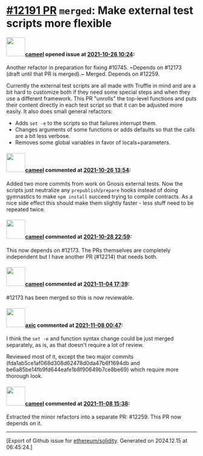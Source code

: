 # [\#12191 PR](https://github.com/ethereum/solidity/pull/12191) `merged`: Make external test scripts more flexible

#### <img src="https://avatars.githubusercontent.com/u/137030?v=4" width="50">[cameel](https://github.com/cameel) opened issue at [2021-10-26 10:24](https://github.com/ethereum/solidity/pull/12191):

Another refactor in preparation for fixing #10745.
~Depends on #12173 (draft until that PR is merged).~ Merged.
Depends on #12259.

Currently the external test scripts are all made with Truffle in mind and are a bit hard to customize both if they need some special steps and when they use a different framework. This PR "unrolls" the top-level functions and puts their content directly in each test script so that it can be adjusted more easily. It also does small general refactors:
- Adds `set -e` to the scripts so that failures interrupt them.
- Changes arguments of some functions or adds defaults so that the calls are a bit less verbose.
- Removes some global variables in favor of locals+parameters.

#### <img src="https://avatars.githubusercontent.com/u/137030?v=4" width="50">[cameel](https://github.com/cameel) commented at [2021-10-26 13:54](https://github.com/ethereum/solidity/pull/12191#issuecomment-951964339):

Added two more commits from work on Gnosis external tests. Now the scripts just neutralize any `prepublish`/`prepare` hooks instead of doing gymnastics to make `npm install` succeed trying to compile contracts. As a nice side effect this should make them slightly faster - less stuff need to be repeated twice.

#### <img src="https://avatars.githubusercontent.com/u/137030?v=4" width="50">[cameel](https://github.com/cameel) commented at [2021-10-28 22:59](https://github.com/ethereum/solidity/pull/12191#issuecomment-954285384):

This now depends on #12173. The PRs themselves are completely independent but I have another PR (#12214) that needs both.

#### <img src="https://avatars.githubusercontent.com/u/137030?v=4" width="50">[cameel](https://github.com/cameel) commented at [2021-11-04 17:39](https://github.com/ethereum/solidity/pull/12191#issuecomment-961271140):

#12173 has been merged so this is now reviewable.

#### <img src="https://avatars.githubusercontent.com/u/20340?v=4" width="50">[axic](https://github.com/axic) commented at [2021-11-08 00:47](https://github.com/ethereum/solidity/pull/12191#issuecomment-962718993):

I think the `set -e` and function syntax change could be just merged separately, as is, as that doesn't require a lot of review.

Reviewed most of it, except the two major commits (fda1ab5ce1af068d308d62478d0da47b6f1694db and be6a85be14fb9fd644eafe1b8f90649b7ce8be69) which require more thorough look.

#### <img src="https://avatars.githubusercontent.com/u/137030?v=4" width="50">[cameel](https://github.com/cameel) commented at [2021-11-08 15:38](https://github.com/ethereum/solidity/pull/12191#issuecomment-963281015):

Extracted the minor refactors into a separate PR: #12259. This PR now depends on it.


-------------------------------------------------------------------------------



[Export of Github issue for [ethereum/solidity](https://github.com/ethereum/solidity). Generated on 2024.12.15 at 06:45:24.]
